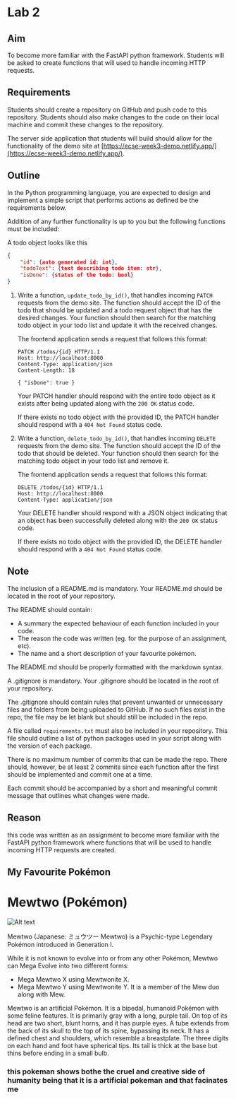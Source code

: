 # Lab 2

## Aim

To become more familiar with the FastAPI python framework. Students will be asked to create functions that will used to handle incoming HTTP requests.

## Requirements

Students should create a repository on GitHub and push code to this repository. Students should also make changes to the code on their local machine and commit these changes to the repository.

The server side application that students will build should allow for the functionality of the demo site at [https://ecse-week3-demo.netlify.app/](https://ecse-week3-demo.netlify.app/).

## Outline

In the Python programming language, you are expected to design and implement a simple script that performs actions as defined be the requirements below. 

Addition of any further functionality is up to you but the following functions must be included:

A todo object looks like this

```json
{
	"id": {auto generated id: int},
	"todoText": {text describing todo item: str},
	"isDone": {status of the todo: bool}
}
```

1. Write a function, `update_todo_by_id()`, that handles incoming `PATCH` requests from the demo site. The function should accept the ID of the todo that should be updated and a todo request object that has the desired changes. Your function should then search for the matching todo object in your todo list and update it with the received changes.
    
    The frontend application sends a request that follows this format:
    
    ```
    PATCH /todos/{id} HTTP/1.1
    Host: http://localhost:8000
    Content-Type: application/json
    Content-Length: 18
    
    { "isDone": true }
    ```
    
    Your PATCH handler should respond with the entire todo object as it exists after being updated along with the `200 OK` status code. 
    
    If there exists no todo object with the provided ID, the PATCH handler should respond with a `404 Not Found` status code.
    
2. Write a function, `delete_todo_by_id()`, that handles incoming `DELETE` requests from the demo site. The function should accept the ID of the todo that should be deleted. Your function should then search for the matching todo object in your todo list and remove it.
    
    The frontend application sends a request that follows this format:
    
    ```
    DELETE /todos/{id} HTTP/1.1
    Host: http://localhost:8000
    Content-Type: application/json
    ```
    
    Your DELETE handler should respond with a JSON object indicating that an object has been successfully deleted along with the `200 OK` status code. 
    
    If there exists no todo object with the provided ID, the DELETE handler should respond with a `404 Not Found` status code.
    

## Note

The inclusion of a README.md is mandatory. Your README.md should be located in the root of your repository.  

The README should contain: 

- A summary the expected behaviour of each function included in your code.
- The reason the code was written (eg. for the purpose of an assignment, etc).
- The name and a short description of your favourite pokémon.

The README.md should be properly formatted with the markdown syntax.

A .gitignore is mandatory. Your .gitignore should be located in the root of your repository. 

The .gitignore should contain rules that prevent unwanted or unnecessary files and folders from being uploaded to GitHub. If no such files exist in the repo, the file may be let blank but should still be included in the repo.

A file called `requirements.txt` must also be included in your repository. This file should outline a list of python packages used in your script along with the version of each package.

There is no maximum number of commits that can be made the repo. There should, however, be at least 2 commits since each function after the first should be implemented and commit one at a time. 

Each commit should be accompanied by a short and meaningful commit message that outlines what changes were made.


## Reason 
this code was written as an assignment to become more familiar with the FastAPI python framework where functions that will be used to handle incoming HTTP requests are created.



## My Favourite Pokémon

# Mewtwo (Pokémon)

![Alt text](https://archives.bulbagarden.net/media/upload/8/89/0150Mewtwo.png "Mewtwo")

Mewtwo (Japanese: ミュウツー Mewtwo) is a Psychic-type Legendary Pokémon introduced in Generation I.

While it is not known to evolve into or from any other Pokémon, Mewtwo can Mega Evolve into two different forms:

- Mega Mewtwo X using Mewtwonite X.
- Mega Mewtwo Y using Mewtwonite Y.
It is a member of the Mew duo along with Mew.

Mewtwo is an artificial Pokémon. It is a bipedal, humanoid Pokémon with some feline features. It is primarily gray with a long, purple tail. On top of its head are two short, blunt horns, and it has purple eyes. A tube extends from the back of its skull to the top of its spine, bypassing its neck. It has a defined chest and shoulders, which resemble a breastplate. The three digits on each hand and foot have spherical tips. Its tail is thick at the base but thins before ending in a small bulb.

###  this pokeman shows bothe the cruel and creative side of humanity being that it is a artificial pokeman and that facinates me